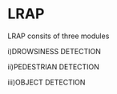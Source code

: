 # LRAP
LRAP consits of three modules

i)DROWSINESS DETECTION


ii)PEDESTRIAN DETECTION


iii)OBJECT DETECTION
